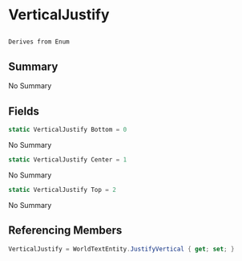 # VerticalJustify

## 
```c#
Derives from Enum
```

## Summary

No Summary
## Fields

```c#
static VerticalJustify Bottom = 0
```
No Summary
```c#
static VerticalJustify Center = 1
```
No Summary
```c#
static VerticalJustify Top = 2
```
No Summary
## Referencing Members

```c#
VerticalJustify = WorldTextEntity.JustifyVertical { get; set; } 
```
